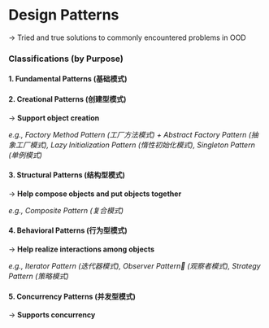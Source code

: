 # Design Patterns

-> Tried and true solutions to commonly encountered problems in OOD

### Classifications (by Purpose)

#### 1. Fundamental Patterns (基础模式)

#### 2. Creational Patterns (创建型模式)

-> **Support object creation**

*e.g., Factory Method Pattern (工厂方法模式) + Abstract Factory Pattern (抽象工厂模式), Lazy Initialization Pattern (惰性初始化模式), Singleton Pattern (单例模式)*

#### 3. Structural Patterns (结构型模式)

-> **Help compose objects and put objects together**

*e.g., Composite Pattern (复合模式)*

#### 4. Behavioral Patterns (行为型模式) 

-> **Help realize interactions among objects**

*e.g., Iterator Pattern (迭代器模式), Observer Pattern (观察者模式), Strategy Pattern (策略模式)*

#### 5. Concurrency Patterns (并发型模式)

-> **Supports concurrency**


